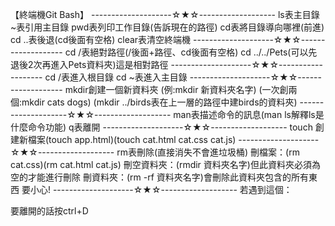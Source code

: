 【終端機Git Bash】
--------------------☆★☆-------------------
ls表主目錄
~表引用主目錄
pwd表列印工作目錄(告訴現在的路徑)
cd表將目錄導向哪裡(前進)
cd ..表後退(cd後面有空格)
clear表清空終端機
--------------------☆★☆-------------------
cd  /表絕對路徑(/後面+路徑、cd後面有空格)
cd ../../Pets(可以先退後2次再進入Pets資料夾)這是相對路徑
--------------------☆★☆-------------------
cd /表進入根目錄
cd ~表進入主目錄
--------------------☆★☆-------------------
mkdir創建一個新資料夾
(例:mkdir 新資料夾名字)
(一次創兩個:mkdir cats dogs)
(mkdir ../birds表在上一層的路徑中建birds的資料夾)
--------------------☆★☆-------------------
man表描述命令的訊息(man ls解釋ls是什麼命令功能)
q表離開
--------------------☆★☆-------------------
touch 創建新檔案(touch app.html)(touch cat.html cat.css cat.js)
--------------------☆★☆-------------------
rm表刪除(直接消失不會進垃圾桶)
刪檔案：(rm cat.css)(rm cat.html cat.js)
刪空資料夾：(rmdir 資料夾名字)但此資料夾必須為空的才能進行刪除
刪資料夾：(rm -rf 資料夾名字)會刪除此資料夾包含的所有東西 要小心!
--------------------☆★☆-------------------
若遇到這個：
> 
要離開的話按ctrl+D
